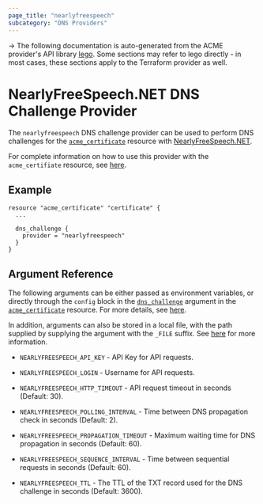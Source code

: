 ```yaml
---
page_title: "nearlyfreespeech"
subcategory: "DNS Providers"
---
```


-> The following documentation is auto-generated from the ACME
provider's API library [lego](https://go-acme.github.io/lego/).  Some
sections may refer to lego directly - in most cases, these sections
apply to the Terraform provider as well.

# NearlyFreeSpeech.NET DNS Challenge Provider

The `nearlyfreespeech` DNS challenge provider can be used to perform DNS challenges for
the [`acme_certificate`][resource-acme-certificate] resource with
[NearlyFreeSpeech.NET](https://nearlyfreespeech.net/).

[resource-acme-certificate]: ../resources/certificate.md

For complete information on how to use this provider with the `acme_certifiate`
resource, see [here][resource-acme-certificate-dns-challenges].

[resource-acme-certificate-dns-challenges]: ../resources/certificate.md#using-dns-challenges

## Example

```hcl
resource "acme_certificate" "certificate" {
  ...

  dns_challenge {
    provider = "nearlyfreespeech"
  }
}
```
## Argument Reference

The following arguments can be either passed as environment variables, or
directly through the `config` block in the
[`dns_challenge`][resource-acme-certificate-dns-challenge-arg] argument in the
[`acme_certificate`][resource-acme-certificate] resource. For more details, see
[here][resource-acme-certificate-dns-challenges].

[resource-acme-certificate-dns-challenge-arg]: ../resources/certificate.md#dns_challenge

In addition, arguments can also be stored in a local file, with the path
supplied by supplying the argument with the `_FILE` suffix. See
[here][acme-certificate-file-arg-example] for more information.

[acme-certificate-file-arg-example]: ../resources/certificate.md#using-variable-files-for-provider-arguments

* `NEARLYFREESPEECH_API_KEY` - API Key for API requests.
* `NEARLYFREESPEECH_LOGIN` - Username for API requests.

* `NEARLYFREESPEECH_HTTP_TIMEOUT` - API request timeout in seconds (Default: 30).
* `NEARLYFREESPEECH_POLLING_INTERVAL` - Time between DNS propagation check in seconds (Default: 2).
* `NEARLYFREESPEECH_PROPAGATION_TIMEOUT` - Maximum waiting time for DNS propagation in seconds (Default: 60).
* `NEARLYFREESPEECH_SEQUENCE_INTERVAL` - Time between sequential requests in seconds (Default: 60).
* `NEARLYFREESPEECH_TTL` - The TTL of the TXT record used for the DNS challenge in seconds (Default: 3600).


